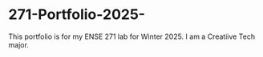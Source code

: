 # 271-Portfolio-2025-
This portfolio is for my ENSE 271 lab for Winter 2025.
I am a Creatiive Tech major.
